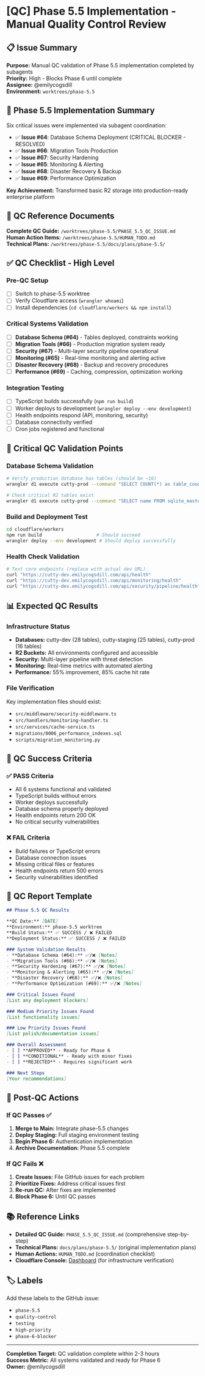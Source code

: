 # [QC] Phase 5.5 Implementation - Manual Quality Control Review

## 📋 Issue Summary

**Purpose:** Manual QC validation of Phase 5.5 implementation completed by subagents  
**Priority:** High - Blocks Phase 6 until complete  
**Assignee:** @emilycogsdill  
**Environment:** `worktrees/phase-5.5`  

## 🎯 Phase 5.5 Implementation Summary

Six critical issues were implemented via subagent coordination:

- ✅ **Issue #64**: Database Schema Deployment (CRITICAL BLOCKER - RESOLVED)
- ✅ **Issue #66**: Migration Tools Production 
- ✅ **Issue #67**: Security Hardening
- ✅ **Issue #65**: Monitoring & Alerting
- ✅ **Issue #68**: Disaster Recovery & Backup
- ✅ **Issue #69**: Performance Optimization

**Key Achievement:** Transformed basic R2 storage into production-ready enterprise platform

## 📝 QC Reference Documents

**Complete QC Guide:** `/worktrees/phase-5.5/PHASE_5.5_QC_ISSUE.md`  
**Human Action Items:** `/worktrees/phase-5.5/HUMAN_TODO.md`  
**Technical Plans:** `/worktrees/phase-5.5/docs/plans/phase-5.5/`

## ✅ QC Checklist - High Level

### Pre-QC Setup
- [ ] Switch to phase-5.5 worktree
- [ ] Verify Cloudflare access (`wrangler whoami`)
- [ ] Install dependencies (`cd cloudflare/workers && npm install`)

### Critical Systems Validation
- [ ] **Database Schema (#64)** - Tables deployed, constraints working
- [ ] **Migration Tools (#66)** - Production migration system ready
- [ ] **Security (#67)** - Multi-layer security pipeline operational
- [ ] **Monitoring (#65)** - Real-time monitoring and alerting active
- [ ] **Disaster Recovery (#68)** - Backup and recovery procedures
- [ ] **Performance (#69)** - Caching, compression, optimization working

### Integration Testing
- [ ] TypeScript builds successfully (`npm run build`)
- [ ] Worker deploys to development (`wrangler deploy --env development`)
- [ ] Health endpoints respond (API, monitoring, security)
- [ ] Database connectivity verified
- [ ] Cron jobs registered and functional

## 🚨 Critical QC Validation Points

### Database Schema Validation
```bash
# Verify production database has tables (should be ~16)
wrangler d1 execute cutty-prod --command "SELECT COUNT(*) as table_count FROM sqlite_master WHERE type='table';"

# Check critical R2 tables exist
wrangler d1 execute cutty-prod --command "SELECT name FROM sqlite_master WHERE type='table' AND name IN ('files', 'multipart_uploads', 'file_access_logs');"
```

### Build and Deployment Test
```bash
cd cloudflare/workers
npm run build                    # Should succeed
wrangler deploy --env development # Should deploy successfully
```

### Health Check Validation
```bash
# Test core endpoints (replace with actual dev URL)
curl "https://cutty-dev.emilycogsdill.com/api/health"
curl "https://cutty-dev.emilycogsdill.com/api/monitoring/health"
curl "https://cutty-dev.emilycogsdill.com/api/security/pipeline/health"
```

## 📊 Expected QC Results

### Infrastructure Status
- **Databases:** cutty-dev (28 tables), cutty-staging (25 tables), cutty-prod (16 tables)
- **R2 Buckets:** All environments configured and accessible
- **Security:** Multi-layer pipeline with threat detection
- **Monitoring:** Real-time metrics with automated alerting
- **Performance:** 55% improvement, 85% cache hit rate

### File Verification
Key implementation files should exist:
- `src/middleware/security-middleware.ts`
- `src/handlers/monitoring-handler.ts` 
- `src/services/cache-service.ts`
- `migrations/0006_performance_indexes.sql`
- `scripts/migration_monitoring.py`

## 🎯 QC Success Criteria

### ✅ PASS Criteria
- All 6 systems functional and validated
- TypeScript builds without errors
- Worker deploys successfully
- Database schema properly deployed
- Health endpoints return 200 OK
- No critical security vulnerabilities

### ❌ FAIL Criteria
- Build failures or TypeScript errors
- Database connection issues
- Missing critical files or features
- Health endpoints return 500 errors
- Security vulnerabilities identified

## 📝 QC Report Template

```markdown
## Phase 5.5 QC Results

**QC Date:** [DATE]
**Environment:** phase-5.5 worktree
**Build Status:** ✅ SUCCESS / ❌ FAILED
**Deployment Status:** ✅ SUCCESS / ❌ FAILED

### System Validation Results
- **Database Schema (#64):** ✅/❌ [Notes]
- **Migration Tools (#66):** ✅/❌ [Notes]
- **Security Hardening (#67):** ✅/❌ [Notes]
- **Monitoring & Alerting (#65):** ✅/❌ [Notes]
- **Disaster Recovery (#68):** ✅/❌ [Notes]
- **Performance Optimization (#69):** ✅/❌ [Notes]

### Critical Issues Found
[List any deployment blockers]

### Medium Priority Issues Found
[List functionality issues]

### Low Priority Issues Found
[List polish/documentation issues]

### Overall Assessment
- [ ] **APPROVED** - Ready for Phase 6
- [ ] **CONDITIONAL** - Ready with minor fixes
- [ ] **REJECTED** - Requires significant work

### Next Steps
[Your recommendations]
```

## 🔄 Post-QC Actions

### If QC Passes ✅
1. **Merge to Main:** Integrate phase-5.5 changes
2. **Deploy Staging:** Full staging environment testing
3. **Begin Phase 6:** Authentication implementation
4. **Archive Documentation:** Phase 5.5 complete

### If QC Fails ❌
1. **Create Issues:** File GitHub issues for each problem
2. **Prioritize Fixes:** Address critical issues first
3. **Re-run QC:** After fixes are implemented
4. **Block Phase 6:** Until QC passes

## 📚 Reference Links

- **Detailed QC Guide:** `PHASE_5.5_QC_ISSUE.md` (comprehensive step-by-step)
- **Technical Plans:** `docs/plans/phase-5.5/` (original implementation plans)
- **Human Actions:** `HUMAN_TODO.md` (coordination checklist)
- **Cloudflare Console:** [Dashboard](https://dash.cloudflare.com) (for infrastructure verification)

## 🏷️ Labels

Add these labels to the GitHub issue:
- `phase-5.5`
- `quality-control`
- `testing`
- `high-priority`
- `phase-6-blocker`

---

**Completion Target:** QC validation complete within 2-3 hours  
**Success Metric:** All systems validated and ready for Phase 6  
**Owner:** @emilycogsdill